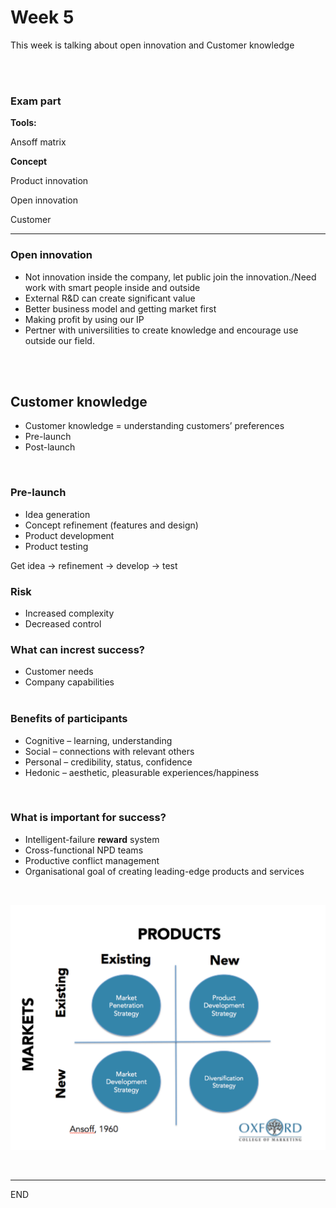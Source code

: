 # Week 5

This week is talking about open innovation  and  Customer knowledge

<br />

<br />

### Exam part

**Tools:**

Ansoff matrix

**Concept**

Product innovation

Open innovation

Customer 

<hr>

### Open innovation 

* Not innovation inside the company, let public join the innovation./Need work with smart people inside and outside
* External R&D can create significant value
* Better business model and getting market first
* Making profit by using our IP
* Pertner with universilities to create knowledge and encourage use outside our field.

<br />
<br />

## Customer knowledge

* Customer knowledge = understanding customers’ preferences
* Pre-launch
* Post-launch

<br />

### Pre-launch

* Idea generation
* Concept refinement (features and design)
* Product development
* Product testing

Get idea -> refinement -> develop -> test

### Risk

* Increased complexity
* Decreased control

### What can increst success?

* Customer needs
* Company capabilities
  <br />
  <br />

### Benefits of participants 

* Cognitive – learning, understanding
* Social – connections with relevant others
* Personal – credibility, status, confidence
* Hedonic – aesthetic, pleasurable experiences/happiness

<br />

### What is important for success?

* Intelligent-failure **reward** system
* Cross-functional NPD teams
* Productive conflict management
* Organisational goal of creating leading-edge products and services 

<br />

![](https://github.com/boooooommmmmm/ISYS90039-Innovation-Entrepreneurship-in-IT/blob/master/PIC/week5_1.png)

<br />


<hr>
END